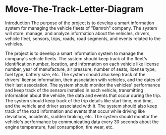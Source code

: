 # Move-The-Track-Letter-Diagram

Introduction
The purpose of the project is to develop a smart information system for managing the vehicle fleets of "Bamroh" company. The system will store, manage, and analyze information about the vehicles, drivers, vehicle fleet, sensors, trips, roads, road segments, and events related to the vehicles.

The project is to develop a smart information system to manage the company's vehicle fleets. The system should keep track of the fleet's identification number, location, and information on each vehicle like license number, year of manufacture, air pressure, number of seats, license type, fuel type, battery size, etc. The system should also keep track of the drivers' license information, their association with vehicles, and the dates of their last association. The system should monitor the vehicles' performance and keep track of the sensors installed in each vehicle, transmitting information about the vehicle, the data and events that occur during the trip. The system should keep track of the trip details like start time, end time, and the vehicle and driver associated with it. The system should also keep track of the road information and events that occur while driving like deviations, accidents, sudden braking, etc. The system should monitor the vehicle's performance by communicating data every 30 seconds about the engine temperature, fuel consumption, tire wear, etc.
